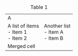 <table>
  <caption>Table 1</caption>
  <tr>
    <td>A</td>
    <td></td>
  </tr>
  <tr>
    <td>A list of items
<br> - Item 1
<br> - Item 2</td>
    <td>Another list<br>
- Item A<br>
- Item B
    </td>
  </tr>
  <tr>
    <td colspan="2">Merged cell</td>
  </tr>
</table>